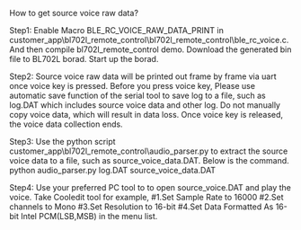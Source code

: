 How to get source voice raw data?

Step1: Enable Macro BLE_RC_VOICE_RAW_DATA_PRINT in customer_app\bl702l_remote_control\bl702l_remote_control\ble_rc_voice.c.
       And then compile bl702l_remote_control demo. Download the generated bin file to BL702L borad. Start up the borad.    

Step2: Source voice raw data will be printed out frame by frame via uart once voice key is pressed. Before you press voice key,
       Please use automatic save function of the serial tool to save log to a file, such as log.DAT which includes source voice data and other log.
	   Do not manually copy voice data, which will result in data loss. 
	   Once voice key is released, the voice data collection ends.

Step3: Use the python script customer_app\bl702l_remote_control\audio_parser.py to extract the source voice data to a file, such as source_voice_data.DAT.
       Below is the command.
	   python audio_parser.py log.DAT source_voice_data.DAT

Step4: Use your preferred PC tool to to open source_voice.DAT and play the voice.
       Take Cooledit tool for example,
	   #1.Set Sample Rate to 16000
	   #2.Set channels to Mono
	   #3.Set Resolution to 16-bit
	   #4.Set Data Formatted As 16-bit Intel PCM(LSB,MSB) in the menu list.